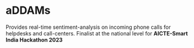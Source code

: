 # aDDAMs
Provides real-time sentiment-analysis on incoming phone calls for helpdesks and call-centers.
Finalist at the national level for **AICTE-Smart India Hackathon 2023**
